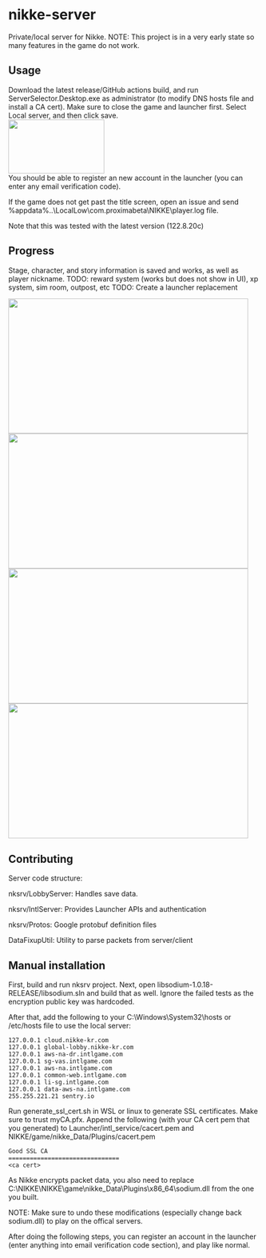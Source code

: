 # nikke-server
Private/local server for Nikke. NOTE: This project is in a very early state so many features in the game do not work.

## Usage
Download the latest release/GitHub actions build, and run ServerSelector.Desktop.exe as administrator (to modify DNS hosts file and install a CA cert). Make sure to close the game and launcher first. Select Local server, and then click save.
<br>
<img src="https://github.com/MishaProductions/nikke-server/assets/106913236/b01194ef-aec5-4de9-b982-1253757655f8" width="192" height="108">
<br>
You should be able to register an new account in the launcher (you can enter any email verification code).

If the game does not get past the title screen, open an issue and send %appdata%\..\LocalLow\com.proximabeta\NIKKE\player.log file.

Note that this was tested with the latest version (122.8.20c)

## Progress
Stage, character, and story information is saved and works, as well as player nickname.
TODO: reward system (works but does not show in UI), xp system, sim room, outpost, etc
TODO: Create a launcher replacement

<img src="https://github.com/MishaProductions/nikke-server/assets/106913236/75330e0d-ddb5-4d29-b7dd-ab6662306494" width="480" height="270">
<img src="https://github.com/MishaProductions/nikke-server/assets/106913236/15b5ea93-bcd1-44b7-81b9-a10d053b7af8" width="480" height="270">
<img src="https://github.com/MishaProductions/nikke-server/assets/106913236/70ab4668-70b8-4e2c-bf1b-c84974f5e8ee" width="480" height="270">
<img src="https://github.com/MishaProductions/nikke-server/assets/106913236/c6a89fd4-9568-48c2-b4f9-d73807d4043e" width="480" height="270">


## Contributing
Server code structure:

nksrv/LobbyServer: Handles save data.

nksrv/IntlServer: Provides Launcher APIs and authentication

nksrv/Protos: Google protobuf definition files

DataFixupUtil: Utility to parse packets from server/client

## Manual installation
First, build and run nksrv project. Next, open libsodium-1.0.18-RELEASE/libsodium.sln and build that as well. Ignore the failed tests as the encryption public key was hardcoded.

After that, add the following to your C:\Windows\System32\hosts or /etc/hosts file to use the local server:

```
127.0.0.1 cloud.nikke-kr.com
127.0.0.1 global-lobby.nikke-kr.com
127.0.0.1 aws-na-dr.intlgame.com
127.0.0.1 sg-vas.intlgame.com
127.0.0.1 aws-na.intlgame.com
127.0.0.1 common-web.intlgame.com
127.0.0.1 li-sg.intlgame.com
127.0.0.1 data-aws-na.intlgame.com
255.255.221.21 sentry.io
```

Run generate_ssl_cert.sh in WSL or linux to generate SSL certificates. Make sure to trust myCA.pfx. Append the following (with your CA cert pem that you generated) to Launcher/intl_service/cacert.pem and NIKKE/game/nikke_Data/Plugins/cacert.pem

```
Good SSL CA
===============================
<ca cert>
```
As Nikke encrypts packet data, you also need to replace C:\NIKKE\NIKKE\game\nikke_Data\Plugins\x86_64\sodium.dll from the one you built.

NOTE: Make sure to undo these modifications (especially change back sodium.dll) to play on the offical servers. 

After doing the following steps, you can register an account in the launcher (enter anything into email verification code section), and play like normal.
